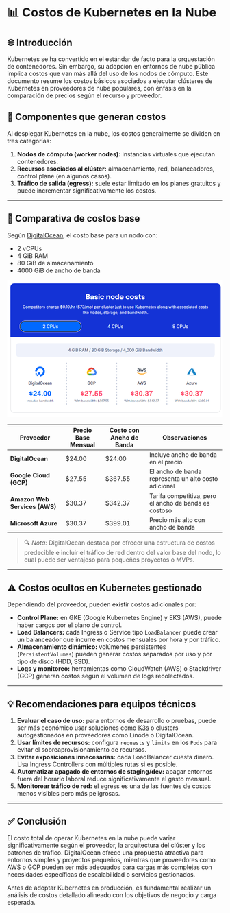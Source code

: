 # 📊 Costos de Kubernetes en la Nube

## 🌐 Introducción

Kubernetes se ha convertido en el estándar de facto para la orquestación de contenedores. Sin embargo, su adopción en entornos de nube pública implica costos que van más allá del uso de los nodos de cómputo. Este documento resume los costos básicos asociados a ejecutar clústeres de Kubernetes en proveedores de nube populares, con énfasis en la comparación de precios según el recurso y proveedor.

## 🧾 Componentes que generan costos

Al desplegar Kubernetes en la nube, los costos generalmente se dividen en tres categorías:

1. **Nodos de cómputo (worker nodes):** instancias virtuales que ejecutan contenedores.
2. **Recursos asociados al clúster:** almacenamiento, red, balanceadores, control plane (en algunos casos).
3. **Tráfico de salida (egress):** suele estar limitado en los planes gratuitos y puede incrementar significativamente los costos.

---

## 💸 Comparativa de costos base

Según [DigitalOcean](https://www.digitalocean.com/products/kubernetes), el costo base para un nodo con:

* 2 vCPUs
* 4 GiB RAM
* 80 GiB de almacenamiento
* 4000 GiB de ancho de banda

![alt text](comparacion-precios.png)

| Proveedor                     | Precio Base Mensual | Costo con Ancho de Banda | Observaciones                                         |
| ----------------------------- | ------------------- | ------------------------ | ----------------------------------------------------- |
| **DigitalOcean**              | \$24.00             | \$24.00                  | Incluye ancho de banda en el precio                   |
| **Google Cloud (GCP)**        | \$27.55             | \$367.55                 | El ancho de banda representa un alto costo adicional  |
| **Amazon Web Services (AWS)** | \$30.37             | \$342.37                 | Tarifa competitiva, pero el ancho de banda es costoso |
| **Microsoft Azure**           | \$30.37             | \$399.01                 | Precio más alto con ancho de banda                    |

> 🔍 *Nota:* DigitalOcean destaca por ofrecer una estructura de costos predecible e incluir el tráfico de red dentro del valor base del nodo, lo cual puede ser ventajoso para pequeños proyectos o MVPs.

---

## ⚠️ Costos ocultos en Kubernetes gestionado

Dependiendo del proveedor, pueden existir costos adicionales por:

* **Control Plane:** en GKE (Google Kubernetes Engine) y EKS (AWS), puede haber cargos por el plano de control.
* **Load Balancers:** cada Ingress o Service tipo `LoadBalancer` puede crear un balanceador que incurre en costos mensuales por hora y por tráfico.
* **Almacenamiento dinámico:** volúmenes persistentes (`PersistentVolumes`) pueden generar costos separados por uso y por tipo de disco (HDD, SSD).
* **Logs y monitoreo:** herramientas como CloudWatch (AWS) o Stackdriver (GCP) generan costos según el volumen de logs recolectados.

---

## 💡 Recomendaciones para equipos técnicos

1. **Evaluar el caso de uso:** para entornos de desarrollo o pruebas, puede ser más económico usar soluciones como [K3s](https://k3s.io/) o clusters autogestionados en proveedores como Linode o DigitalOcean.
2. **Usar límites de recursos:** configura `requests` y `limits` en los `Pods` para evitar el sobreaprovisionamiento de recursos.
3. **Evitar exposiciones innecesarias:** cada LoadBalancer cuesta dinero. Usa Ingress Controllers con múltiples rutas si es posible.
4. **Automatizar apagado de entornos de staging/dev:** apagar entornos fuera del horario laboral reduce significativamente el gasto mensual.
5. **Monitorear tráfico de red:** el egress es una de las fuentes de costos menos visibles pero más peligrosas.

---

## ✅ Conclusión

El costo total de operar Kubernetes en la nube puede variar significativamente según el proveedor, la arquitectura del clúster y los patrones de tráfico. DigitalOcean ofrece una propuesta atractiva para entornos simples y proyectos pequeños, mientras que proveedores como AWS o GCP pueden ser más adecuados para cargas más complejas con necesidades específicas de escalabilidad o servicios gestionados.

Antes de adoptar Kubernetes en producción, es fundamental realizar un análisis de costos detallado alineado con los objetivos de negocio y carga esperada.

